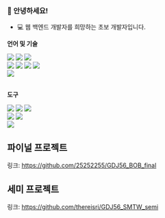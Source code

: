 ### 👋 안녕하세요!


* 💻 웹 백엔드 개발자를 희망하는 초보 개발자입니다.

**언어 및 기술**
<div>
<img src="https://img.shields.io/badge/Java-007396?style=flat-square&logo=java&logoColor=white"/>
<img src="https://img.shields.io/badge/Spring-6DB33F?style=flat-square&logo=spring&logoColor=white"/>
<img src="https://img.shields.io/badge/SpringBoot-6DB33F?style=flat-square&logo=springboot&logoColor=white"/>
<br>
<img src="https://img.shields.io/badge/HTML-E34F26?style=flat-square&logo=HTML5&logoColor=white"/>
<img src="https://img.shields.io/badge/CSS-1572B6?style=flat-square&logo=CSS3&logoColor=white"/>
<img src="https://img.shields.io/badge/JavaScript-F7DF1E?style=flat-square&logo=javascript&logoColor=white"/>
<img src="https://img.shields.io/badge/JQuery-0769AD?style=flat-square&logo=JQuery&logoColor=white"/>
<br>
<img src="https://img.shields.io/badge/SQL-C74634?style=flat-square&logo=SQL&logoColor=white"/>
</div>
<br>

**도구**
<div>
<img src="https://img.shields.io/badge/STS-6DB33F?style=flat-square&logo=sts&logoColor=white"/>
<img src="https://img.shields.io/badge/Eclipse-2C2255?style=flat-square&logo=eclipse&logoColor=white"/>
<img src="https://img.shields.io/badge/IntelliJ IDEA-000000?style=flat-square&logo=IntelliJ IDEA&logoColor=white"/>
<br>
<img src="https://img.shields.io/badge/VisualStudioCode-007ACC?style=flat-square&logo=visualstudiocode&logoColor=white"/>
<img src="https://img.shields.io/badge/SQL Developer-C74634?style=flat-square&logo=SQL Developer&logoColor=white"/>
<br>
<img src="https://img.shields.io/badge/GitHub-181717?style=flat-square&logo=github&logoColor=white"/>
</div>

## 파이널 프로젝트
링크: https://github.com/25252255/GDJ56_BOB_final

## 세미 프로젝트
링크: https://github.com/thereisri/GDJ56_SMTW_semi

